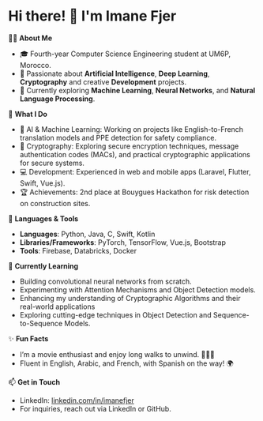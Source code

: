 # Hi there! 👋 I'm Imane Fjer

👩‍💻 **About Me**
- 🎓 Fourth-year Computer Science Engineering student at UM6P, Morocco.
- 🌟 Passionate about **Artificial Intelligence**, **Deep Learning**, **Cryptography** and creative **Development** projects.
- 🧠 Currently exploring **Machine Learning**, **Neural Networks**, and **Natural Language Processing**.

🚀 **What I Do**
- 🤖 AI & Machine Learning: Working on projects like English-to-French translation models and PPE detection for safety compliance.
- 🔐 Cryptography: Exploring secure encryption techniques, message authentication codes (MACs), and practical cryptographic applications for secure systems.
- 💻 Development: Experienced in web and mobile apps (Laravel, Flutter, Swift, Vue.js).
- 🏆 Achievements: 2nd place at Bouygues Hackathon for risk detection on construction sites.

🔧 **Languages & Tools**
- **Languages**: Python, Java, C, Swift, Kotlin
- **Libraries/Frameworks**: PyTorch, TensorFlow, Vue.js, Bootstrap
- **Tools**: Firebase, Databricks, Docker

🌱 **Currently Learning**
- Building convolutional neural networks from scratch.
- Experimenting with Attention Mechanisms and Object Detection models.
- Enhancing my understanding of Cryptographic Algorithms and their real-world applications
- Exploring cutting-edge techniques in Object Detection and Sequence-to-Sequence Models.

✨ **Fun Facts**
-	I’m a movie enthusiast and enjoy long walks to unwind. 🎥🚶‍♀️
-	Fluent in English, Arabic, and French, with Spanish on the way! 🌍

📫 **Get in Touch**
- LinkedIn: [linkedin.com/in/imanefjer](https://www.linkedin.com/in/imanefjer/)  
- For inquiries, reach out via LinkedIn or GitHub.
